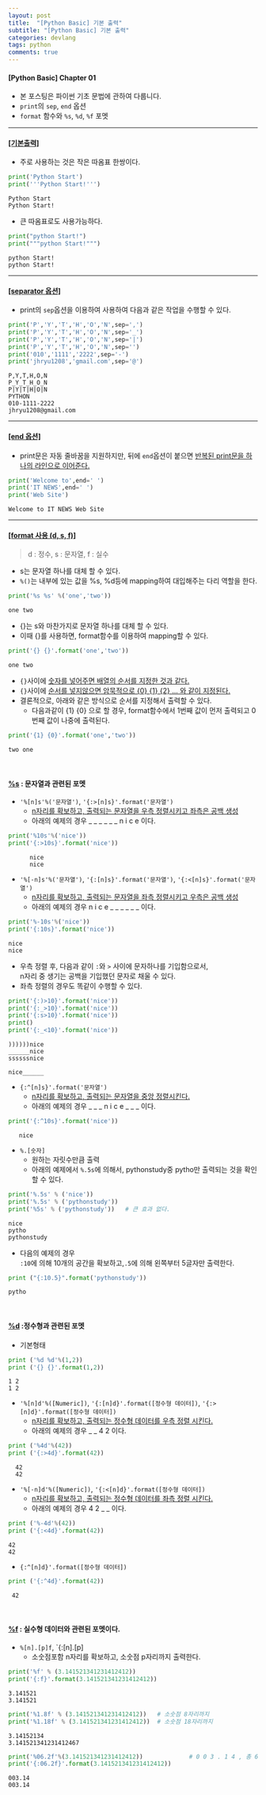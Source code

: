 ```yaml
---
layout: post
title:  "[Python Basic] 기본 출력"
subtitle: "[Python Basic] 기본 출력"
categories: devlang
tags: python
comments: true
---
```

#### [Python Basic] Chapter 01

-  본 포스팅은 파이썬 기초 문법에 관하여 다룹니다.
- `print`의 `sep`, `end` 옵션
- `format` 함수와 `%s`, `%d`, `%f` 포멧

---

#### <u>[기본출력]</u>
- 주로 사용하는 것은 작은 따옴표 한쌍이다.


```python
print('Python Start')
print('''Python Start!''')
```

    Python Start
    Python Start!
    

- 큰 따옴표로도 사용가능하다.


```python
print("python Start!")
print("""python Start!""")
```

    python Start!
    python Start!
    

---

#### <u>[separator 옵션]</u>
- print의 `sep`옵션을 이용하여 사용하여 다음과 같은 작업을 수행할 수 있다.


```python
print('P','Y','T','H','O','N',sep=',')
print('P','Y','T','H','O','N',sep='_')
print('P','Y','T','H','O','N',sep='|')
print('P','Y','T','H','O','N',sep='')
print('010','1111','2222',sep='-')
print('jhryu1208','gmail.com',sep='@')
```

    P,Y,T,H,O,N
    P_Y_T_H_O_N
    P|Y|T|H|O|N
    PYTHON
    010-1111-2222
    jhryu1208@gmail.com
    

---

#### <u>[end 옵션]</u>
- print문은 자동 줄바꿈을 지원하지만, 뒤에 `end`옵션이 붙으면  <u>반복된 print문을 하나의 라인으로 이어준다.</u>


```python
print('Welcome to',end=' ')
print('IT NEWS',end=' ')
print('Web Site')
```

    Welcome to IT NEWS Web Site
    

---

#### <u>[format 사용 (d, s, f)]</u>
> d : 정수, s : 문자열, f : 실수


- s는 문자열 하나를 대체 할 수 있다.
- `%()`는 내부에 있는 값을 %s, %d등에 mapping하여 대입해주는 다리 역할을 한다.


```python
print('%s %s' %('one','two'))
```

    one two
    

- {}는 s와 마찬가지로 문자열 하나를 대체 할 수 있다.
- 이때 {}를 사용하면, format함수를 이용하여 mapping할 수 있다.


```python
print('{} {}'.format('one','two'))
```

    one two
    

- `{}`사이에 <u>숫자를 넣어주면 배열의 순서를 지정한 것과 같다.</u>
- `{}`사이에 <u>순서를 넣지않으면 암묵적으로 {0} {1} {2} ... 와 같이 지정된다.</u>
- 결론적으로, 아래와 같은 방식으로 순서를 지정해서 출력할 수 있다.
    - 다음과같이 {1} {0} 으로 할 경우, format함수에서 1번째 값이 먼저 출력되고 0번째 값이 나중에 출력된다.


```python
print('{1} {0}'.format('one','two'))
```

    two one
    

<br>

#### <u>%s</u> : 문자열과 관련된 포멧

- `'%[n]s'%('문자열')`, `'{:>[n]s}'.format('문자열')`
    - <u>n자리를 확보하고, 출력되는 문자열을 우측 정렬시키고 좌측은 공백 생성</u>
    - 아래의 예제의 경우 _ _ _ _ _ _ n i c e 이다.


```python
print('%10s'%('nice'))
print('{:>10s}'.format('nice'))
```

          nice
          nice
    

- `'%[-n]s'%('문자열')`, `'{:[n]s}'.format('문자열')`, `'{:<[n]s}'.format('문자열')`
    - <u>n자리를 확보하고, 출력되는 문자열을 좌측 정렬시키고 우측은 공백 생성</u>
    - 아래의 예제의 경우  n i c e _ _ _ _ _ _ 이다.


```python
print('%-10s'%('nice'))
print('{:10s}'.format('nice'))
```

    nice      
    nice      
    

- 우측 정렬 후, 다음과 같이 `:`와 `>` 사이에 문자하나를 기입함으로서,<br> n자리 중 생기는 공백을 기입했던 문자로 채울 수 있다.
- 좌측 정렬의 경우도 똑같이 수행할 수 있다.


```python
print('{:)>10}'.format('nice'))
print('{:_>10}'.format('nice'))
print('{:s>10}'.format('nice'))
print()
print('{:_<10}'.format('nice'))
```

    ))))))nice
    ______nice
    ssssssnice
    
    nice______
    

- `{:^[n]s}'.format('문자열')`
    - <u>n자리를 확보하고, 출력되는 문자열을 중앙 정렬시킨다.</u>
    - 아래의 예제의 경우  _ _ _ n i c e _ _ _  이다.


```python
print('{:^10s}'.format('nice'))
```

       nice   
    

- `%.[숫자]`
    - 원하는 자릿수만큼 출력
    - 아래의 예제에서 `%.5s`에 의해서, pythonstudy중 pytho만 출력되는 것을 확인할 수 있다.


```python
print('%.5s' % ('nice'))
print('%.5s' % ('pythonstudy'))
print('%5s' % ('pythonstudy'))   # 큰 효과 없다.
```

    nice
    pytho
    pythonstudy
    

- 다음의 예제의 경우<br>`:10`에 의해 10개의 공간을 확보하고,`.5`에 의해 왼쪽부터 5글자만 출력한다. 


```python
print ("{:10.5}".format('pythonstudy'))
```

    pytho     
    

<br>

#### <u>%d</u> :정수형과 관련된 포멧

- 기본형태


```python
print ('%d %d'%(1,2))
print ('{} {}'.format(1,2))
```

    1 2
    1 2
    

- `'%[n]d'%([Numeric])`, `'{:[n]d}'.format([정수형 데이터])`, `'{:>[n]d}'.format([정수형 데이터])`
    - <u>n자리를 확보하고, 출력되는 정수형 데이터를 우측 정렬 시킨다.</u>
    - 아래의 예제의 경우 _ _ 4 2 이다.


```python
print ('%4d'%(42))
print ('{:>4d}'.format(42))
```

      42
      42
    

- `'%[-n]d'%([Numeric])`, `'{:<[n]d}'.format([정수형 데이터])`
    - <u>n자리를 확보하고, 출력되는 정수형 데이터를 좌측 정렬 시킨다.</u>
    - 아래의 예제의 경우 4 2 _ _  이다.


```python
print ('%-4d'%(42))
print ('{:<4d}'.format(42))
```

    42  
    42  
    

- `{:^[n]d}'.format([정수형 데이터])`


```python
print ('{:^4d}'.format(42))
```

     42 
    

<br>

#### <u>%f</u> : 실수형 데이터와 관련된 포멧이다.

- `%[n].[p]f`, `{:[n].[p]
    - 소숫점포함 n자리를 확보하고, 소숫점 p자리까지 출력한다.


```python
print('%f' % (3.141521341231412412))
print('{:f}'.format(3.141521341231412412))
```

    3.141521
    3.141521
    


```python
print('%1.8f' % (3.141521341231412412))   # 소숫점 8자리까지
print('%1.18f' % (3.141521341231412412))  # 소숫점 18자리까지
```

    3.14152134
    3.141521341231412467
    


```python
print('%06.2f'%(3.141521341231412412))             # 0 0 3 . 1 4 , 총 6자리 중에서 소숫점 2자리까지
print('{:06.2f}'.format(3.141521341231412412))
```

    003.14
    003.14
    


